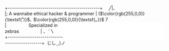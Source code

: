 +---------------------------------------------+&nbsp;&nbsp;&nbsp;&nbsp;&nbsp;╱|、  
|;&nbsp;A wannabe ethical hacker & programmer&nbsp;|  ($\color{rgb(255,0,0)}{\textsf{˚}}$､ $\color{rgb(255,0,0)}{\textsf{。}}$ 7 <picture> <source media="(prefers-color-scheme: dark)" srcset="https://raw.githubusercontent.com/nonepork/nonepork/main/black.gif" align="right"> <img alt="NO IMAGES?" src="https://raw.githubusercontent.com/nonepork/nonepork/main/white.gif" align="right"> </picture>  
|&emsp;&emsp;&emsp;&emsp;&emsp;Specialized in zebras&emsp;&emsp;&emsp;&emsp;&nbsp;&nbsp;&nbsp;|&nbsp;、˜〵  
+---------------------------------------------+&nbsp;&nbsp;じしˍ,)ノ  

[//]: <> (The above code is a mess.)
